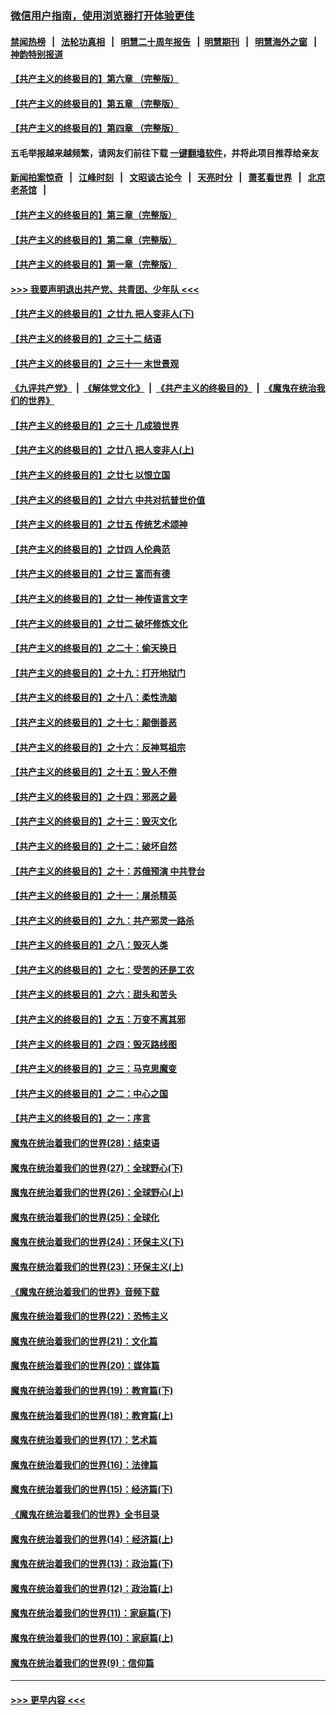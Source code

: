 ### [微信用户指南，使用浏览器打开体验更佳](https://github.com/gfw-breaker/banned-news1/blob/master/indexes/wechat-guide.md?t=0)
#### [禁闻热榜](热点新闻.md?t=0)  &nbsp;&nbsp;|&nbsp;&nbsp; [法轮功真相](https://github.com/gfw-breaker/truth/blob/master/README.md?t=0) &nbsp;&nbsp;|&nbsp;&nbsp; [明慧二十周年报告](https://github.com/gfw-breaker/mh-reports/blob/master/README.md?t=0) &nbsp;&nbsp;|&nbsp;&nbsp;[明慧期刊](https://github.com/gfw-breaker/mh-qikan) &nbsp;&nbsp;|&nbsp;&nbsp; [明慧海外之窗](https://github.com/gfw-breaker/mh-news/blob/master/README.md?t=0) &nbsp;&nbsp;|&nbsp;&nbsp; [神韵特别报道](https://github.com/gfw-breaker/mh-news/blob/master/shenyun.md?t=0)
#### [【共产主义的终极目的】第六章 （完整版）](../pages/nsc422/n11428913.md?t=02041644) 
#### [【共产主义的终极目的】第五章 （完整版）](../pages/nsc422/n11428912.md?t=02041644) 
#### [【共产主义的终极目的】第四章 （完整版）](../pages/nsc422/n11428907.md?t=02041644) 
#### 五毛举报越来越频繁，请网友们前往下载 [一键翻墙软件](https://github.com/gfw-breaker/ssr-accounts)，并将此项目推荐给亲友
#### [新闻拍案惊奇](https://github.com/gfw-breaker/banned-news1/blob/master/pages/link4.md) &nbsp;&nbsp;|&nbsp;&nbsp; [江峰时刻](https://github.com/gfw-breaker/banned-news1/blob/master/pages/link4.md) &nbsp;&nbsp;|&nbsp;&nbsp; [文昭谈古论今](https://github.com/gfw-breaker/banned-news1/blob/master/pages/link4.md) &nbsp;&nbsp;|&nbsp;&nbsp; [天亮时分](https://github.com/gfw-breaker/banned-news1/blob/master/pages/link4.md) &nbsp;&nbsp;|&nbsp;&nbsp; [萧茗看世界](https://github.com/gfw-breaker/banned-news1/blob/master/pages/link4.md) &nbsp;&nbsp;|&nbsp;&nbsp; [北京老茶馆](https://github.com/gfw-breaker/banned-news1/blob/master/pages/link4.md) &nbsp;&nbsp;|&nbsp;&nbsp; 
#### [【共产主义的终极目的】第三章（完整版）](../pages/nsc422/n11428848.md?t=02041644) 
#### [【共产主义的终极目的】第二章（完整版）](../pages/nsc422/n11428831.md?t=02041644) 
#### [【共产主义的终极目的】第一章（完整版）](../pages/nsc422/n11417651.md?t=02041644) 
#### [>>> 我要声明退出共产党、共青团、少年队 <<<](https://github.com/begood0513/goodnews/blob/master/quit/letter.md) 
#### [【共产主义的终极目的】之廿九 把人变非人(下)](../pages/nsc422/n11344140.md?t=02041644) 
#### [【共产主义的终极目的】之三十二 结语](../pages/nsc422/n11360535.md?t=02041644) 
#### [【共产主义的终极目的】之三十一 末世景观](../pages/nsc422/n11351129.md?t=02041644) 
#### [《九评共产党》](https://github.com/begood0513/9ping.md/blob/master/README.md) &nbsp;|&nbsp; [《解体党文化》](../../../../jtdwh.md/blob/master/README.md)  &nbsp;|&nbsp; [《共产主义的终极目的》](../../../../gczydzjmd.md/blob/master/README.md) &nbsp;|&nbsp; [《魔鬼在统治我们的世界》](../../../../mgztzwmdsj.md/blob/master/README.md) 
#### [【共产主义的终极目的】之三十 几成狼世界](../pages/nsc422/n11348280.md?t=02041644) 
#### [【共产主义的终极目的】之廿八 把人变非人(上)](../pages/nsc422/n11340492.md?t=02041644) 
#### [【共产主义的终极目的】之廿七 以恨立国](../pages/nsc422/n11336944.md?t=02041644) 
#### [【共产主义的终极目的】之廿六 中共对抗普世价值](../pages/nsc422/n11324785.md?t=02041644) 
#### [【共产主义的终极目的】之廿五 传统艺术颂神](../pages/nsc422/n11296396.md?t=02041644) 
#### [【共产主义的终极目的】之廿四 人伦典范](../pages/nsc422/n11296397.md?t=02041644) 
#### [【共产主义的终极目的】之廿三 富而有德](../pages/nsc422/n11283598.md?t=02041644) 
#### [【共产主义的终极目的】之廿一 神传语言文字](../pages/nsc422/n11263265.md?t=02041644) 
#### [【共产主义的终极目的】之廿二 破坏修炼文化](../pages/nsc422/n11245728.md?t=02041644) 
#### [【共产主义的终极目的】之二十：偷天换日](../pages/nsc422/n11238846.md?t=02041644) 
#### [【共产主义的终极目的】之十九：打开地狱门](../pages/nsc422/n11206376.md?t=02041644) 
#### [【共产主义的终极目的】之十八：柔性洗脑](../pages/nsc422/n11199994.md?t=02041644) 
#### [【共产主义的终极目的】之十七：颠倒善恶](../pages/nsc422/n11179782.md?t=02041644) 
#### [【共产主义的终极目的】之十六：反神骂祖宗](../pages/nsc422/n11166798.md?t=02041644) 
#### [【共产主义的终极目的】之十五：毁人不倦](../pages/nsc422/n11166792.md?t=02041644) 
#### [【共产主义的终极目的】之十四：邪恶之最](../pages/nsc422/n11150249.md?t=02041644) 
#### [【共产主义的终极目的】之十三：毁灭文化](../pages/nsc422/n11135227.md?t=02041644) 
#### [【共产主义的终极目的】之十二：破坏自然](../pages/nsc422/n11135214.md?t=02041644) 
#### [【共产主义的终极目的】之十：苏俄预演 中共登台](../pages/nsc422/n11118424.md?t=02041644) 
#### [【共产主义的终极目的】之十一：屠杀精英](../pages/nsc422/n11118442.md?t=02041644) 
#### [【共产主义的终极目的】之九：共产邪灵一路杀](../pages/nsc422/n11114139.md?t=02041644) 
#### [【共产主义的终极目的】之八：毁灭人类](../pages/nsc422/n11108503.md?t=02041644) 
#### [【共产主义的终极目的】之七：受苦的还是工农](../pages/nsc422/n11101809.md?t=02041644) 
#### [【共产主义的终极目的】之六：甜头和苦头](../pages/nsc422/n11096971.md?t=02041644) 
#### [【共产主义的终极目的】之五：万变不离其邪](../pages/nsc422/n11091285.md?t=02041644) 
#### [【共产主义的终极目的】之四：毁灭路线图](../pages/nsc422/n11086284.md?t=02041644) 
#### [【共产主义的终极目的】之三：马克思魔变](../pages/nsc422/n11061941.md?t=02041644) 
#### [【共产主义的终极目的】之二：中心之国](../pages/nsc422/n11047728.md?t=02041644) 
#### [【共产主义的终极目的】之一：序言](../pages/nsc422/n11086077.md?t=02041644) 
#### [魔鬼在统治着我们的世界(28)：结束语](../pages/nsc422/n10936246.md?t=02041644) 
#### [魔鬼在统治着我们的世界(27)：全球野心(下)](../pages/nsc422/n10928319.md?t=02041644) 
#### [魔鬼在统治着我们的世界(26)：全球野心(上)](../pages/nsc422/n10900318.md?t=02041644) 
#### [魔鬼在统治着我们的世界(25)：全球化](../pages/nsc422/n10788205.md?t=02041644) 
#### [魔鬼在统治着我们的世界(24)：环保主义(下)](../pages/nsc422/n10695307.md?t=02041644) 
#### [魔鬼在统治着我们的世界(23)：环保主义(上)](../pages/nsc422/n10688613.md?t=02041644) 
#### [《魔鬼在统治着我们的世界》音频下载](../pages/nsc422/n10635553.md?t=02041644) 
#### [魔鬼在统治着我们的世界(22)：恐怖主义](../pages/nsc422/n10614727.md?t=02041644) 
#### [魔鬼在统治着我们的世界(21)：文化篇](../pages/nsc422/n10597706.md?t=02041644) 
#### [魔鬼在统治着我们的世界(20)：媒体篇](../pages/nsc422/n10586579.md?t=02041644) 
#### [魔鬼在统治着我们的世界(19)：教育篇(下)](../pages/nsc422/n10564808.md?t=02041644) 
#### [魔鬼在统治着我们的世界(18)：教育篇(上)](../pages/nsc422/n10526970.md?t=02041644) 
#### [魔鬼在统治着我们的世界(17)：艺术篇](../pages/nsc422/n10499093.md?t=02041644) 
#### [魔鬼在统治着我们的世界(16)：法律篇](../pages/nsc422/n10485969.md?t=02041644) 
#### [魔鬼在统治着我们的世界(15)：经济篇(下)](../pages/nsc422/n10469975.md?t=02041644) 
#### [《魔鬼在统治着我们的世界》全书目录](../pages/nsc422/n10464261.md?t=02041644) 
#### [魔鬼在统治着我们的世界(14)：经济篇(上)](../pages/nsc422/n10457370.md?t=02041644) 
#### [魔鬼在统治着我们的世界(13)：政治篇(下)](../pages/nsc422/n10448270.md?t=02041644) 
#### [魔鬼在统治着我们的世界(12)：政治篇(上)](../pages/nsc422/n10444576.md?t=02041644) 
#### [魔鬼在统治着我们的世界(11)：家庭篇(下)](../pages/nsc422/n10440961.md?t=02041644) 
#### [魔鬼在统治着我们的世界(10)：家庭篇(上)](../pages/nsc422/n10435448.md?t=02041644) 
#### [魔鬼在统治着我们的世界(9)：信仰篇](../pages/nsc422/n10432159.md?t=02041644) 

----
#### [ >>> 更早内容 <<< ](../indexes/nsc422-earlier.md)
